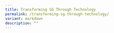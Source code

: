 ```yaml
---
title: Transforming SG Through Technology
permalink: /transforming-sg-through-technology/
variant: markdown
description: ""
---
```

